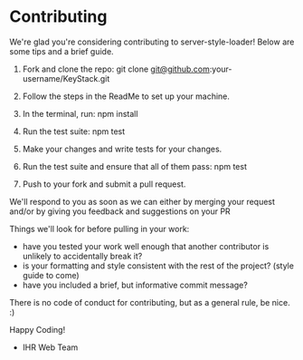 # Contributing

We're glad you're considering contributing to server-style-loader!  Below are some tips and a brief guide.

1.  Fork and clone the repo:
  git clone git@github.com:your-username/KeyStack.git

2.  Follow the steps in the ReadMe to set up your machine.

3.  In the terminal, run:
  npm install

4.  Run the test suite:
  npm test

5.  Make your changes and write tests for your changes.

6.  Run the test suite and ensure that all of them pass:
  npm test

7.  Push to your fork and submit a pull request.

We'll respond to you as soon as we can either by merging your request and/or by giving you feedback and suggestions on your PR

Things we'll look for before pulling in your work:
  * have you tested your work well enough that another contributor is unlikely to accidentally break it?
  * is your formatting and style consistent with the rest of the project? (style guide to come)
  * have you included a brief, but informative commit message?

There is no code of conduct for contributing, but as a general rule, be nice.  :)

Happy Coding!
 - IHR Web Team
